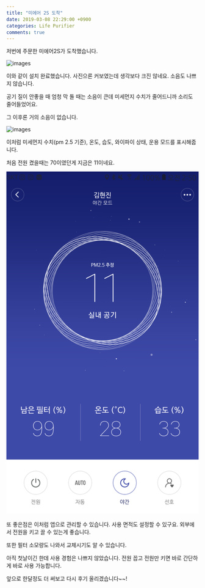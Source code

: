 ```yaml
---
title: "미에어 2S 도착"
date: 2019-03-08 22:29:00 +0900
categories: Life Purifier
comments: true
---
```


저번에 주문한 미에어2S가 도착했습니다.

![images](https://github.com/DeveloperKHJ/DeveloperKHJ.github.io/blob/master/_images/miiair_1.png?raw=true)

이와 같이 설치 완료했습니다. 사진으론 커보였는데 생각보다 크진 않네요. 소음도 나쁘지 않습니다.

공기 질이 안좋을 때 엄청 막 돌 때는 소음이 큰데 미세먼지 수치가 줄어드니까 소리도 줄어들었어요.

그 이후론 거의 소음이 없습니다.

![images](https://github.com/DeveloperKHJ/DeveloperKHJ.github.io/blob/master/_images/miiair_2.png?raw=true)

이처럼 미세먼지 수치(pm 2.5 기준), 온도, 습도, 와이파이 상태, 운용 모드를 표시해줍니다.

처음 전원 켰을때는 70이였던게 지금은 11이네요.

![images](https://github.com/DeveloperKHJ/DeveloperKHJ.github.io/blob/master/_images/miiair_3.png?raw=true)

또 좋은점은 이처럼 앱으로 관리할 수 있습니다. 사용 면적도 설정할 수 있구요. 외부에서 전원을 키고 끌 수 있는게 좋습니다. 

또한 필터 소모량도 나와서 교체시기도 알 수 있습니다.

아직 첫날이긴 한데 사용 경험은 나쁘지 않았습니다. 전원 꼽고 전원만 키면 바로 간단하게 바로 사용 가능합니다.

앞으로 한달정도 더 써보고 다시 후기 올리겠습니다~~!

